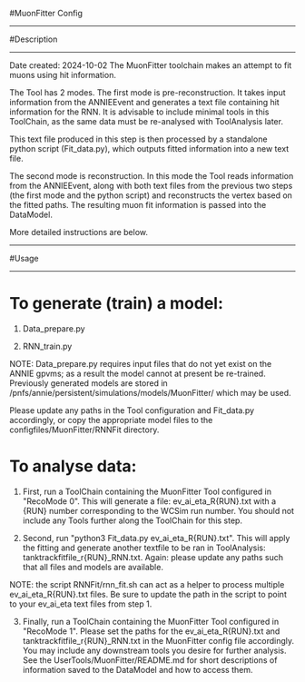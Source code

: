#MuonFitter Config

***********************
#Description
**********************

Date created: 2024-10-02
The MuonFitter toolchain makes an attempt to fit muons using hit information.

The Tool has 2 modes. The first mode is pre-reconstruction. It takes input information from the ANNIEEvent and generates a text file containing hit information for the RNN. It is advisable to include minimal tools in this ToolChain, as the same data must be re-analysed with ToolAnalysis later.

This text file produced in this step is then processed by a standalone python script (Fit_data.py), which outputs fitted information into a new text file.

The second mode is reconstruction. In this mode the Tool reads information from the ANNIEEvent, along with both text files from the previous two steps (the first mode and the python script) and reconstructs the vertex based on the fitted paths. The resulting muon fit information is passed into the DataModel.

More detailed instructions are below.

************************
#Usage
************************

To generate (train) a model:
============================

1. Data_prepare.py

2. RNN_train.py

NOTE: Data_prepare.py requires input files that do not yet exist on the ANNIE gpvms; as a result the model cannot at present be re-trained.
Previously generated models are stored in /pnfs/annie/persistent/simulations/models/MuonFitter/ which may be used.

Please update any paths in the Tool configuration and Fit_data.py accordingly, or copy the appropriate model files to the configfiles/MuonFitter/RNNFit directory.

To analyse data:
================

1. First, run a ToolChain containing the MuonFitter Tool configured in "RecoMode 0". This will generate a file: ev_ai_eta_R{RUN}.txt with a {RUN} number corresponding to the WCSim run number. You should not include any Tools further along the ToolChain for this step.

2. Second, run "python3 Fit_data.py ev_ai_eta_R{RUN}.txt". This will apply the fitting and generate another textfile to be ran in ToolAnalysis: tanktrackfitfile_r{RUN}_RNN.txt. Again: please update any paths such that all files and models are available.

NOTE: the script RNNFit/rnn_fit.sh can act as a helper to process multiple ev_ai_eta_R{RUN}.txt files. Be sure to update the path in the script to point to your ev_ai_eta text files from step 1.

3. Finally, run a ToolChain containing the MuonFitter Tool configured in "RecoMode 1". Please set the paths for the ev_ai_eta_R{RUN}.txt and tanktrackfitfile_r{RUN}_RNN.txt in the MuonFitter config file accordingly. You may include any downstream tools you desire for further analysis. See the UserTools/MuonFitter/README.md for short descriptions of information saved to the DataModel and how to access them.

